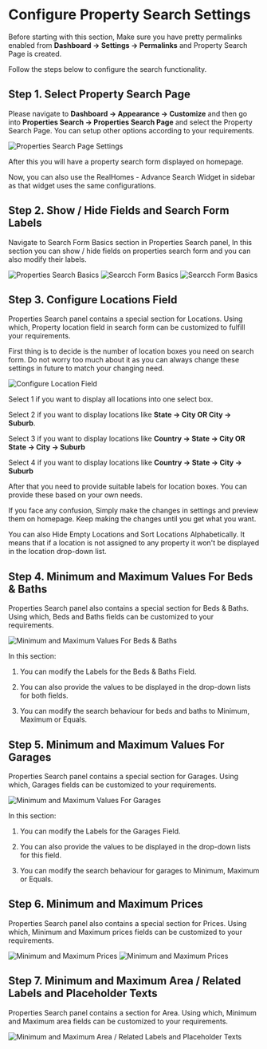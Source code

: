 # Configure Property Search Settings

Before starting with this section, Make sure you have pretty permalinks enabled from **Dashboard → Settings → Permalinks** and Property Search Page is created.

Follow the steps below to configure the search functionality.

## Step 1. Select Property Search Page

Please navigate to **Dashboard → Appearance → Customize** and then go into **Properties Search → Properties Search Page** and select the Property Search Page. You can setup other options according to your requirements.

![Properties Search Page Settings](images/home-setup/search-page-settings-full.png)

After this you will have a property search form displayed on homepage. 

Now, you can also use the RealHomes - Advance Search Widget in sidebar as that widget uses the same configurations.

## Step 2. Show / Hide Fields and Search Form Labels

Navigate to Search Form Basics section in Properties Search panel, In this section you can show / hide fields on properties search form and you can also modify their labels.

![Properties Search Basics](images/home-setup/search-form-basics.png) 
![Searcch Form Basics](images/home-setup/search-basic-one.png) ![Searcch Form Basics](images/home-setup/search-basic-two.png)

## Step 3. Configure Locations Field

Properties Search panel contains a special section for Locations. Using which, Property location field in search form can be customized to fulfill your requirements. 

First thing is to decide is the number of location boxes you need on search form. Do not worry too much about it as you can always change these settings in future to match your changing need.

![Configure Location Field](images/home-setup/configure-location-field.png)

Select 1 if you want to display all locations into one select box.

Select 2 if you want to display locations like **State → City OR City → Suburb**. 

Select 3 if you want to display locations like **Country → State → City OR State → City → Suburb** 

Select 4 if you want to display locations like **Country → State → City → Suburb** 

After that you need to provide suitable labels for location boxes. You can provide these based on your own needs.

If you face any confusion, Simply make the changes in settings and preview them on homepage. Keep making the changes until you get what you want.

You can also Hide Empty Locations and Sort Locations Alphabetically. It means that if a location is not assigned to any property it won't be displayed in the location drop-down list.

## Step 4. Minimum and Maximum Values For Beds & Baths

Properties Search panel also contains a special section for Beds & Baths. Using which, Beds and Baths fields can be customized to your requirements.

![Minimum and Maximum Values For Beds & Baths](images/home-setup/beds-and-baths-fields.png)

In this section: 

1) You can modify the Labels for the Beds & Baths Field. 

2) You can also provide the values to be displayed in the drop-down lists for both fields. 

3) You can modify the search behaviour for beds and baths to Minimum, Maximum or Equals.

## Step 5. Minimum and Maximum Values For Garages

Properties Search panel contains a special section for Garages. Using which, Garages fields can be customized to your requirements.

![Minimum and Maximum Values For Garages](images/home-setup/min-max-garages-fields.png)

In this section: 

1) You can modify the Labels for the Garages Field. 

2) You can also provide the values to be displayed in the drop-down lists for this field. 

3) You can modify the search behaviour for garages to Minimum, Maximum or Equals.

## Step 6. Minimum and Maximum Prices

Properties Search panel also contains a special section for Prices. Using which, Minimum and Maximum prices fields can be customized to your requirements.

![Minimum and Maximum Prices](images/home-setup/min-max-price-first.png) ![Minimum and Maximum Prices](images/home-setup/min-max-price-second.png)

## Step 7. Minimum and Maximum Area / Related Labels and Placeholder Texts

Properties Search panel contains a section for Area. Using which, Minimum and Maximum area fields can be customized to your requirements.

![Minimum and Maximum Area / Related Labels and Placeholder Texts](images/home-setup/search-form-area.png)
